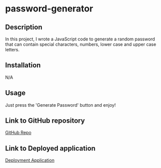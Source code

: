 # password-generator

## Description

In this project, I wrote a JavaScript code to generate a random password that can contain special characters, numbers, lower case and upper case letters.


## Installation

N/A

## Usage

Just press the 'Generate Password' button and enjoy!


## Link to GitHub repository
[GitHub Repo](https://github.com/AshivaA/password-generator.git)


## Link to Deployed application
[Deployment Application](https://ashivaa.github.io/password-generator/)
